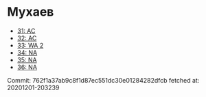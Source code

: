 # Мухаев
- [31: AC](31.md)
- [32: AC](32.md)
- [33: WA 2](33.md)
- [34: NA](34.md)
- [35: NA](35.md)
- [36: NA](36.md)

Commit: 762f1a37ab9c8f1d87ec551dc30e01284282dfcb
 fetched at: 20201201-203239
